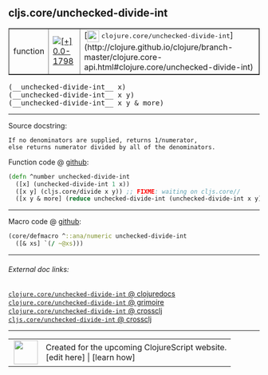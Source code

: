 ## cljs.core/unchecked-divide-int



 <table border="1">
<tr>
<td>function</td>
<td><a href="https://github.com/cljsinfo/cljs-api-docs/tree/0.0-1798"><img valign="middle" alt="[+] 0.0-1798" title="Added in 0.0-1798" src="https://img.shields.io/badge/+-0.0--1798-lightgrey.svg"></a> </td>
<td>
[<img height="24px" valign="middle" src="http://i.imgur.com/1GjPKvB.png"> <samp>clojure.core/unchecked-divide-int</samp>](http://clojure.github.io/clojure/branch-master/clojure.core-api.html#clojure.core/unchecked-divide-int)
</td>
</tr>
</table>


 <samp>
(__unchecked-divide-int__ x)<br>
</samp>
 <samp>
(__unchecked-divide-int__ x y)<br>
</samp>
 <samp>
(__unchecked-divide-int__ x y & more)<br>
</samp>

---





Source docstring:

```
If no denominators are supplied, returns 1/numerator,
else returns numerator divided by all of the denominators.
```


Function code @ [github](https://github.com/clojure/clojurescript/blob/r1.7.10/src/main/cljs/cljs/core.cljs#L2376-L2381):

```clj
(defn ^number unchecked-divide-int
  ([x] (unchecked-divide-int 1 x))
  ([x y] (cljs.core/divide x y)) ;; FIXME: waiting on cljs.core//
  ([x y & more] (reduce unchecked-divide-int (unchecked-divide-int x y) more)))
```

<!--
Repo - tag - source tree - lines:

 <pre>
clojurescript @ r1.7.10
└── src
    └── main
        └── cljs
            └── cljs
                └── <ins>[core.cljs:2376-2381](https://github.com/clojure/clojurescript/blob/r1.7.10/src/main/cljs/cljs/core.cljs#L2376-L2381)</ins>
</pre>

-->

---

Macro code @ [github](https://github.com/clojure/clojurescript/blob/r1.7.10/src/main/clojure/cljs/core.cljc#L927-L928):

```clj
(core/defmacro ^::ana/numeric unchecked-divide-int
  ([& xs] `(/ ~@xs)))
```

<!--
Repo - tag - source tree - lines:

 <pre>
clojurescript @ r1.7.10
└── src
    └── main
        └── clojure
            └── cljs
                └── <ins>[core.cljc:927-928](https://github.com/clojure/clojurescript/blob/r1.7.10/src/main/clojure/cljs/core.cljc#L927-L928)</ins>
</pre>
-->

---


###### External doc links:

[`clojure.core/unchecked-divide-int` @ clojuredocs](http://clojuredocs.org/clojure.core/unchecked-divide-int)<br>
[`clojure.core/unchecked-divide-int` @ grimoire](http://conj.io/store/v1/org.clojure/clojure/1.7.0-beta3/clj/clojure.core/unchecked-divide-int/)<br>
[`clojure.core/unchecked-divide-int` @ crossclj](http://crossclj.info/fun/clojure.core/unchecked-divide-int.html)<br>
[`cljs.core/unchecked-divide-int` @ crossclj](http://crossclj.info/fun/cljs.core.cljs/unchecked-divide-int.html)<br>

---

 <table>
<tr><td>
<img valign="middle" align="right" width="48px" src="http://i.imgur.com/Hi20huC.png">
</td><td>
Created for the upcoming ClojureScript website.<br>
[edit here] | [learn how]
</td></tr></table>

[edit here]:https://github.com/cljsinfo/cljs-api-docs/blob/master/cljsdoc/cljs.core_unchecked-divide-int.cljsdoc
[learn how]:https://github.com/cljsinfo/cljs-api-docs/wiki/cljsdoc-files

<!--

This information was too distracting to show to readers, but I'll leave it
commented here since it is helpful to:

- pretty-print the data used to generate this document
- and show how to retrieve that data



The API data for this symbol:

```clj
{:return-type number,
 :ns "cljs.core",
 :name "unchecked-divide-int",
 :signature ["[x]" "[x y]" "[x y & more]"],
 :history [["+" "0.0-1798"]],
 :type "function",
 :full-name-encode "cljs.core_unchecked-divide-int",
 :source {:code "(defn ^number unchecked-divide-int\n  ([x] (unchecked-divide-int 1 x))\n  ([x y] (cljs.core/divide x y)) ;; FIXME: waiting on cljs.core//\n  ([x y & more] (reduce unchecked-divide-int (unchecked-divide-int x y) more)))",
          :title "Function code",
          :repo "clojurescript",
          :tag "r1.7.10",
          :filename "src/main/cljs/cljs/core.cljs",
          :lines [2376 2381]},
 :extra-sources [{:code "(core/defmacro ^::ana/numeric unchecked-divide-int\n  ([& xs] `(/ ~@xs)))",
                  :title "Macro code",
                  :repo "clojurescript",
                  :tag "r1.7.10",
                  :filename "src/main/clojure/cljs/core.cljc",
                  :lines [927 928]}],
 :full-name "cljs.core/unchecked-divide-int",
 :clj-symbol "clojure.core/unchecked-divide-int",
 :docstring "If no denominators are supplied, returns 1/numerator,\nelse returns numerator divided by all of the denominators."}

```

Retrieve the API data for this symbol:

```clj
;; from Clojure REPL
(require '[clojure.edn :as edn])
(-> (slurp "https://raw.githubusercontent.com/cljsinfo/cljs-api-docs/catalog/cljs-api.edn")
    (edn/read-string)
    (get-in [:symbols "cljs.core/unchecked-divide-int"]))
```

-->
